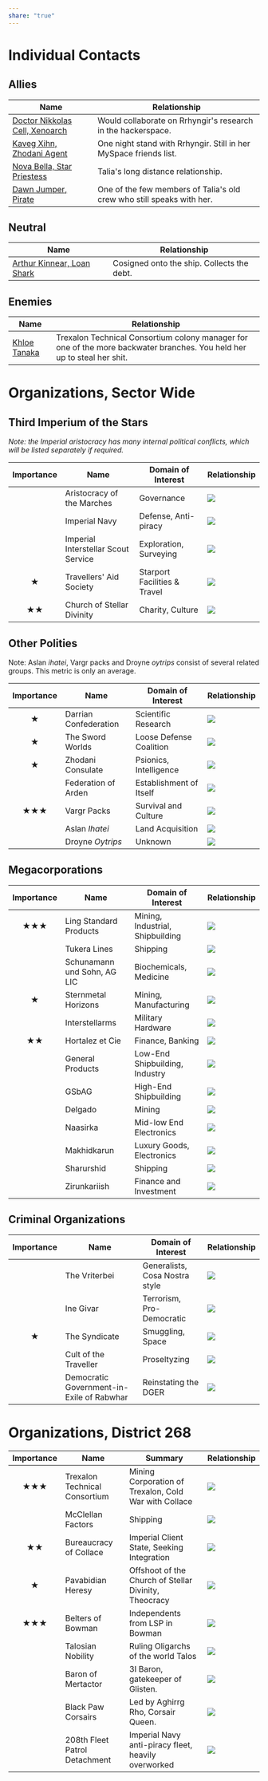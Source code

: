 ```yaml
---
share: "true"
---
```

# Individual Contacts  
## Allies  
  
  
| **Name**                                    | **Relationship**                                                      |  
| ------------------------------------------- | --------------------------------------------------------------------- |  
| [Doctor Nikkolas Cell, Xenoarch](Contacts/Doctor%20Nikkolas%20Cell,%20Xenoarch.md) | Would collaborate on Rrhyngir's research in the hackerspace.          |  
| [Kaveg Xihn, Zhodani Agent](Contacts/Kaveg%20Xihn,%20Zhodani%20Agent.md)      | One night stand with Rrhyngir. Still in her MySpace friends list.     |  
| [Nova Bella, Star Priestess](Contacts/Nova%20Bella,%20Star%20Priestess.md)     | Talia's long distance relationship.                                   |  
| [Dawn Jumper, Pirate](Contacts/Dawn%20Jumper,%20Pirate.md)            | One of the few members of Talia's old crew who still speaks with her. |  
## Neutral  
  
| **Name**                                | **Relationship**                           |  
| --------------------------------------- | ------------------------------------------ |  
| [Arthur Kinnear, Loan Shark](Arthur%20Kinnear,%20Loan%20Shark.md) | Cosigned onto the ship. Collects the debt. |  
## Enemies  
  
| **Name**                  | **Relationship**                                                                                                        |  
| ------------------------- | ----------------------------------------------------------------------------------------------------------------------- |  
| [Khloe Tanaka](Contacts/Khloe%20Tanaka.md) | Trexalon Technical Consortium colony manager for one of the more backwater branches. You held her up to steal her shit. |  
# Organizations, Sector Wide  
## Third Imperium of the Stars  
*Note: the Imperial aristocracy has many internal political conflicts, which will be listed separately if required.*  
  
| **Importance** | **Name**                            | **Domain of Interest**       | **Relationship**                  |  
| :------------: | ----------------------------------- | ---------------------------- | --------------------------------- |  
|                | Aristocracy of the Marches          | Governance                   | ![](https://geps.dev/progress/50) |  
|                | Imperial Navy                       | Defense, Anti-piracy         | ![](https://geps.dev/progress/50) |  
|                | Imperial Interstellar Scout Service | Exploration, Surveying       | ![](https://geps.dev/progress/50) |  
|     **★**      | Travellers' Aid Society             | Starport Facilities & Travel | ![](https://geps.dev/progress/50) |  
|     **★★**     | Church of Stellar Divinity          | Charity, Culture             | ![](https://geps.dev/progress/70) |  
## Other Polities  
Note: Aslan _ihatei_, Vargr packs and Droyne _oytrips_ consist of several related groups. This metric is only an average.  
  
| **Importance** | **Name**              | **Domain of Interest**  | **Relationship**                  |  
| :------------: | --------------------- | ----------------------- | --------------------------------- |  
|     **★**      | Darrian Confederation | Scientific Research     | ![](https://geps.dev/progress/50) |  
|     **★**      | The Sword Worlds      | Loose Defense Coalition | ![](https://geps.dev/progress/40) |  
|     **★**      | Zhodani Consulate     | Psionics, Intelligence  | ![](https://geps.dev/progress/40) |  
|                | Federation of Arden   | Establishment of Itself | ![](https://geps.dev/progress/50) |  
|    **★★★**     | Vargr Packs           | Survival and Culture    | ![](https://geps.dev/progress/70) |  
|                | Aslan _Ihatei_        | Land Acquisition        | ![](https://geps.dev/progress/30) |  
|                | Droyne _Oytrips_      | Unknown                 | ![](https://geps.dev/progress/50) |  
## Megacorporations  
  
| **Importance** | **Name**                    | **Domain of Interest**           | **Relationship**                  |  
| :------------: | --------------------------- | -------------------------------- | --------------------------------- |  
|    **★★★**     | Ling Standard Products      | Mining, Industrial, Shipbuilding | ![](https://geps.dev/progress/50) |  
|                | Tukera Lines                | Shipping                         | ![](https://geps.dev/progress/50) |  
|                | Schunamann und Sohn, AG LIC | Biochemicals, Medicine           | ![](https://geps.dev/progress/50) |  
|     **★**      | Sternmetal Horizons         | Mining, Manufacturing            | ![](https://geps.dev/progress/50) |  
|                | Interstellarms              | Military Hardware                | ![](https://geps.dev/progress/50) |  
|     **★★**     | Hortalez et Cie             | Finance, Banking                 | ![](https://geps.dev/progress/50) |  
|                | General Products            | Low-End Shipbuilding, Industry   | ![](https://geps.dev/progress/50) |  
|                | GSbAG                       | High-End Shipbuilding            | ![](https://geps.dev/progress/50) |  
|                | Delgado                     | Mining                           | ![](https://geps.dev/progress/50) |  
|                | Naasirka                    | Mid-low End Electronics          | ![](https://geps.dev/progress/50) |  
|                | Makhidkarun                 | Luxury Goods, Electronics        | ![](https://geps.dev/progress/50) |  
|                | Sharurshid                  | Shipping                         | ![](https://geps.dev/progress/50) |  
|                | Zirunkariish                | Finance and Investment           | ![](https://geps.dev/progress/50) |  
## Criminal Organizations  
  
| **Importance** | **Name**                                  | **Domain of Interest**         | **Relationship**                  |  
| :------------: | ----------------------------------------- | ------------------------------ | --------------------------------- |  
|                | The Vriterbei                             | Generalists, Cosa Nostra style | ![](https://geps.dev/progress/30) |  
|                | Ine Givar                                 | Terrorism, Pro-Democratic      | ![](https://geps.dev/progress/30) |  
|     **★**      | The Syndicate                             | Smuggling, Space               | ![](https://geps.dev/progress/40) |  
|                | Cult of the Traveller                     | Proseltyzing                   | ![](https://geps.dev/progress/30) |  
|                | Democratic Government-in-Exile of Rabwhar | Reinstating the DGER           | ![](https://geps.dev/progress/40) |  
# Organizations, District 268  
  
| **Importance** | **Name**                      | **Summary**                                           | **Relationship**                  |  
| :------------: | ----------------------------- | ----------------------------------------------------- | --------------------------------- |  
|    **★★★**     | Trexalon Technical Consortium | Mining Corporation of Trexalon, Cold War with Collace | ![](https://geps.dev/progress/20) |  
|                | McClellan Factors             | Shipping                                              | ![](https://geps.dev/progress/50) |  
|     **★★**     | Bureaucracy of Collace        | Imperial Client State, Seeking Integration            | ![](https://geps.dev/progress/60) |  
|     **★**      | Pavabidian Heresy             | Offshoot of the Church of Stellar Divinity, Theocracy | ![](https://geps.dev/progress/30) |  
|    **★★★**     | Belters of Bowman             | Independents from LSP in Bowman                       | ![](https://geps.dev/progress/70) |  
|                | Talosian Nobility             | Ruling Oligarchs of the world Talos                   | ![](https://geps.dev/progress/50) |  
|                | Baron of Mertactor            | 3I Baron, gatekeeper of Glisten.                      | ![](https://geps.dev/progress/50) |  
|                | Black Paw Corsairs            | Led by Aghirrg Rho, Corsair Queen.                    | ![](https://geps.dev/progress/35) |  
|                | 208th Fleet Patrol Detachment | Imperial Navy anti-piracy fleet, heavily overworked   | ![](https://geps.dev/progress/50) |  
